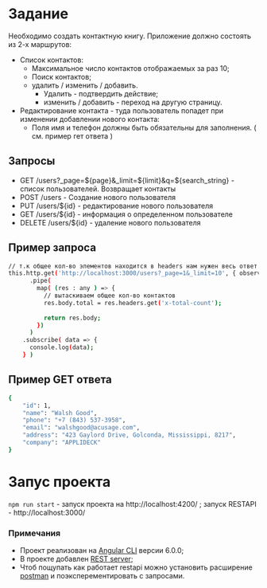 # Задание

Необходимо создать контактную книгу. Приложение должно состоять из 2-х маршрутов:
* Список контактов:
  * Максимальное число контактов отображаемых за раз 10;
  * Поиск контактов;
  * удалить / изменить / добавить.
    * Удалить - подтвердить действие;
    * изменить / добавить - переход на другую страницу.
* Редактирование контакта - туда пользователь попадет при изменении добавлении нового контакта:
  * Поля имя и телефон должны быть обязательны для заполнения. ( см. пример гет ответа )

## Запросы
* GET /users?_page=${page}&_limit=${limit}&q=${search_string} - список пользователей. Возвращает контакты
* POST /users - Создание нового пользователя
* PUT /users/${id} - редактирование нового пользователя
* GET /users/${id} - информация о определенном пользователе
* DELETE /users/${id} - удаление нового пользователя

## Пример запроса
```sh
// т.к общее кол-во элементов находится в headers нам нужен весь ответ
this.http.get('http://localhost:3000/users?_page=1&_limit=10', { observe: 'response' })
      .pipe(         
        map( (res : any ) => {    
          // вытаскиваем общее кол-во контактов
          res.body.total = res.headers.get('x-total-count'); 
          
          return res.body;
        })  
      )
    .subscribe( data => {
      console.log(data);
    } )  
```

## Пример GET ответа
```sh
{
    "id": 1,
    "name": "Walsh Good",
    "phone": "+7 (843) 537-3958",
    "email": "walshgood@acusage.com",
    "address": "423 Gaylord Drive, Golconda, Mississippi, 8217",
    "company": "APPLIDECK"
}
```

# Запус проекта

`npm run start` - запуск проекта на http://localhost:4200/ ; запуск RESTAPI - http://localhost:3000/

### Примечания
* Проект реализован на [Angular CLI](https://github.com/angular/angular-cli) версии 6.0.0;
* В проекте добавлен [REST server](https://github.com/typicode/json-server);
* Чтоб пощупать как работает restapi можно установить расширение [postman](https://chrome.google.com/webstore/detail/tabbed-postman-rest-clien/coohjcphdfgbiolnekdpbcijmhambjff) и поэксперементировать с запросами.